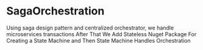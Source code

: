 # SagaOrchestration
Using saga design pattern and centralized orchestrator, we handle microservices transactions
After That We Add Stateless Nuget Package For Creating a State Machine and Then State Machine Handles Orchestration
